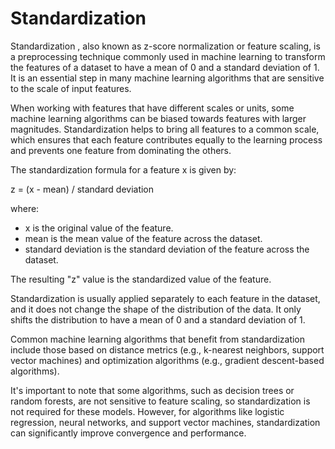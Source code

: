 # Standardization 

Standardization , also known as z-score normalization or feature scaling, is a preprocessing technique commonly used in machine learning to transform the features of a dataset to have a mean of 0 and a standard deviation of 1. It is an essential step in many machine learning algorithms that are sensitive to the scale of input features.

When working with features that have different scales or units, some machine learning algorithms can be biased towards features with larger magnitudes. Standardization helps to bring all features to a common scale, which ensures that each feature contributes equally to the learning process and prevents one feature from dominating the others.

The standardization formula for a feature x is given by:

z = (x - mean) / standard deviation

where:
- x is the original value of the feature.
- mean is the mean value of the feature across the dataset.
- standard deviation is the standard deviation of the feature across the dataset.

The resulting "z" value is the standardized value of the feature.

Standardization is usually applied separately to each feature in the dataset, and it does not change the shape of the distribution of the data. It only shifts the distribution to have a mean of 0 and a standard deviation of 1.

Common machine learning algorithms that benefit from standardization include those based on distance metrics (e.g., k-nearest neighbors, support vector machines) and optimization algorithms (e.g., gradient descent-based algorithms).

It's important to note that some algorithms, such as decision trees or random forests, are not sensitive to feature scaling, so standardization is not required for these models. However, for algorithms like logistic regression, neural networks, and support vector machines, standardization can significantly improve convergence and performance.
